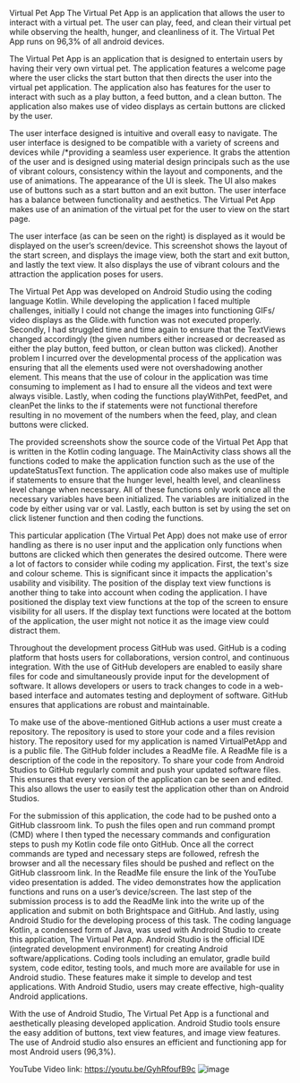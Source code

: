  Virtual Pet App 
The Virtual Pet App is an application that allows the user to interact with a virtual pet. The user can play, feed, and clean their virtual pet while observing the health, hunger, and cleanliness of it. The Virtual Pet App runs on 96,3% of all android devices. 
 

The Virtual Pet App is an application that is designed to entertain users by having their very own virtual pet. The application features a welcome page where the user clicks the start button that then directs the user into the virtual pet application. The application also has features for the user to interact with such as a play button, a feed button, and a clean button. The application also makes use of video displays as certain buttons are clicked by the user.

The user interface designed is intuitive and overall easy to navigate. The user interface is designed to be compatible with a variety of screens and devices while /*providing a seamless user experience. It grabs the attention of the user and is designed using material design principals such as the use of vibrant colours, consistency within the layout and components, and the use of animations. The appearance of the UI is sleek. The UI also makes use of buttons such as a start button and an exit button. The user interface has a balance between functionality and aesthetics. The Virtual Pet App makes use of an animation of the virtual pet for the user to view on the start page. 

The user interface (as can be seen on the right) is displayed as it would be displayed on the user’s screen/device. This screenshot shows the layout of the start screen, and displays the image view, both the start and exit button, and lastly the text view. It also displays the use of vibrant colours and the attraction the application poses for users.





The Virtual Pet App was developed on Android Studio using the coding language Kotlin. While developing the application I faced multiple challenges, initially I could not change the images into functioning GIFs/ video displays as the Glide.with function was not executed properly. Secondly, I had struggled time and time again to ensure that the TextViews changed accordingly (the given numbers either increased or decreased as either the play button, feed button, or clean button was clicked). Another problem I incurred over the developmental process of the application was ensuring that all the elements used were not overshadowing another element. This means that the use of colour in the application was time consuming to implement as I had to ensure all the videos and text were always visible. Lastly, when coding the functions playWithPet, feedPet, and cleanPet the links to the if statements were not functional therefore resulting in no movement of the numbers when the feed, play, and clean buttons were clicked. 

The provided screenshots show the source code of the Virtual Pet App that is written in the Kotlin coding language. The MainActivity class shows all the functions coded to make the application function such as the use of the updateStatusText function. The application code also makes use of multiple if statements to ensure that the hunger level, health level, and cleanliness level change when necessary. All of these functions only work once all the necessary variables have been initialized. The variables are initialized in the code by either using var or val. Lastly, each button is set by using the set on click listener function and then coding the functions. 

 

 

 

This particular application (The Virtual Pet App) does not make use of error handling as there is no user input and the application only functions when buttons are clicked which then generates the desired outcome. 
There were a lot of factors to consider while coding my application. First, the text's size and colour scheme. This is significant since it impacts the application's usability and visibility. The position of the display text view functions is another thing to take into account when coding the application. I have positioned the display text view functions at the top of the screen to ensure visibility for all users. If the display text functions were located at the bottom of the application, the user might not notice it as the image view could distract them. 

Throughout the development process GitHub was used. GitHub is a coding platform that hosts users for collaborations, version control, and continuous integration. With the use of GitHub developers are enabled to easily share files for code and simultaneously provide input for the development of software. It allows developers or users to track changes to code in a web-based interface and automates testing and deployment of software. GitHub ensures that applications are robust and maintainable.
 

To make use of the above-mentioned GitHub actions a user must create a repository. The repository is used to store your code and a files revision history. The repository used for my application is named VirtualPetApp and is a public file. The GitHub folder includes a ReadMe file. A ReadMe file is a description of the code in the repository. To share your code from Android Studios to GitHub regularly commit and push your updated software files. This ensures that every version of the application can be seen and edited. This also allows the user to easily test the application other than on Android Studios. 

For the submission of this application, the code had to be pushed onto a GitHub classroom link. To push the files open and run command prompt (CMD) where I then typed the necessary commands and configuration steps to push my Kotlin code file onto GitHub. Once all the correct commands are typed and necessary steps are followed, refresh the browser and all the necessary files should be pushed and reflect on the GitHub classroom link. In the ReadMe file ensure the link of the YouTube video presentation is added.  The video demonstrates how the application functions and runs on a user’s device/screen. The last step of the submission process is to add the ReadMe link into the write up of the application and submit on both Brightspace and GitHub. 
And lastly, using Android Studio for the developing process of this task. The coding language Kotlin, a condensed form of Java, was used with Android Studio to create this application, The Virtual Pet App. Android Studio is the official IDE (integrated development environment) for creating Android software/applications. Coding tools including an emulator, gradle build system, code editor, testing tools, and much more are available for use in Android studio. These features make it simple to develop and test applications. With Android Studio, users may create effective, high-quality Android applications. 

 

With the use of Android Studio, The Virtual Pet App is a functional and aesthetically pleasing developed application. Android Studio tools ensure the easy addition of buttons, text view features, and image view features. The use of Android studio also ensures an efficient and functioning app for most Android users (96,3%).

YouTube Video link:
https://youtu.be/GyhRfoufB9c
![image](https://github.com/Su12345667/VirtualPetApp/assets/163244104/24840e4e-5cd5-4b38-a3f5-79401d55d6c7)
